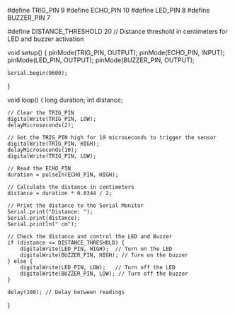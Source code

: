 #define TRIG_PIN 9
#define ECHO_PIN 10
#define LED_PIN 8
#define BUZZER_PIN 7

#define DISTANCE_THRESHOLD 20 // Distance threshold in centimeters for LED and buzzer activation

void setup() {
    pinMode(TRIG_PIN, OUTPUT);
    pinMode(ECHO_PIN, INPUT);
    pinMode(LED_PIN, OUTPUT);
    pinMode(BUZZER_PIN, OUTPUT);
    
    Serial.begin(9600);
}

void loop() {
    long duration;
    int distance;

    // Clear the TRIG_PIN
    digitalWrite(TRIG_PIN, LOW);
    delayMicroseconds(2);

    // Set the TRIG_PIN high for 10 microseconds to trigger the sensor
    digitalWrite(TRIG_PIN, HIGH);
    delayMicroseconds(10);
    digitalWrite(TRIG_PIN, LOW);

    // Read the ECHO_PIN
    duration = pulseIn(ECHO_PIN, HIGH);

    // Calculate the distance in centimeters
    distance = duration * 0.0344 / 2;

    // Print the distance to the Serial Monitor
    Serial.print("Distance: ");
    Serial.print(distance);
    Serial.println(" cm");

    // Check the distance and control the LED and Buzzer
    if (distance <= DISTANCE_THRESHOLD) {
        digitalWrite(LED_PIN, HIGH);  // Turn on the LED
        digitalWrite(BUZZER_PIN, HIGH); // Turn on the buzzer
    } else {
        digitalWrite(LED_PIN, LOW);   // Turn off the LED
        digitalWrite(BUZZER_PIN, LOW); // Turn off the buzzer
    }

    delay(100); // Delay between readings
}
